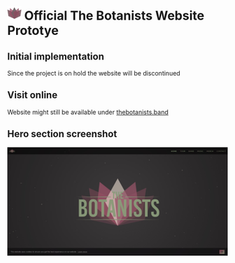 # ![Hero section screenshot](https://raw.githubusercontent.com/src-dbgr/thebotanists/master/favicon.png "Hero Section") Official The Botanists Website Prototye

## Initial implementation

Since the project is on hold the website will be discontinued

## Visit online

Website might still be available under [thebotanists.band](thebotanists.band)

## Hero section screenshot

![Hero section screenshot](https://raw.githubusercontent.com/src-dbgr/thebotanists/master/thebotanists.band.jpg "Hero Section")
